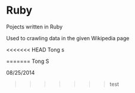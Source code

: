 Ruby
====
Pojects written in Ruby   

Used to crawling data in the given Wikipedia page

<<<<<<< HEAD
Tong s


=======
Tong S

08/25/2014
>>>>>>> test

